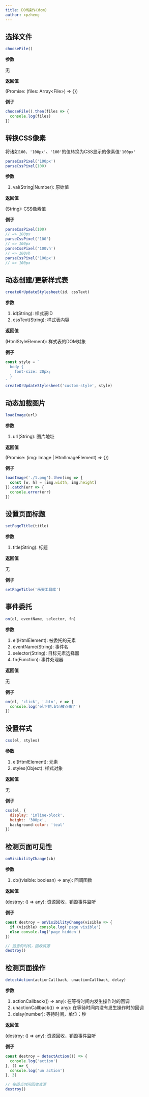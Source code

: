 ```yaml
---
title: DOM操作(dom)
author: xpzheng
---
```



## 选择文件

```js
chooseFile()
```

**参数**

无

**返回值**

(Promise: (files: Array\<File\>) => {})

**例子**

```js
chooseFile().then(files => {
  console.log(files)
})
```

<example>
  <dom-chooseFile />
</example>


## 转换CSS像素

将诸如`100`、`'100px'`、`'100'`的值转换为CSS显示的像素值`'100px'`

```js
parseCssPixel('100px')
parseCssPixel(100)
```

**参数**

1. val(String|Number): 原始值

**返回值**

(String): CSS像素值

**例子**

```js
parseCssPixel(100)
// => 100px
parseCssPixel('100')
// => 100px
parseCssPixel('100vh')
// => 100vh
parseCssPixel('100px')
// => 100px
```

<example>
  <dom-parseCssPixel />
</example>

## 动态创建/更新样式表

```js
createOrUpdateStylesheet(id, cssText)
```

**参数**

1. id(String): 样式表ID
2. cssText(String): 样式表内容

**返回值**

(HtmlStyleElement): 样式表的DOM对象

**例子**

```js
const style = `
  body {
    font-size: 20px;
  }
`
createOrUpdateStylesheet('custom-style', style)
```

<example>
  <dom-createOrUpdateStylesheet />
</example>


## 动态加载图片

```js
loadImage(url)
```

**参数**

1. url(String): 图片地址

**返回值**

(Promise: (img: Image | HtmlImageElement) => {})

**例子**

```js
loadImage('./1.png').then(img => {
  const [w, h] = [img.width, img.height]
}).catch(err => {
  console.error(err)
})
```

## 设置页面标题

```js
setPageTitle(title)
```

**参数**

1. title(String): 标题

**返回值**

无

**例子**

```js
setPageTitle('乐天工具库')
```

## 事件委托

```js
on(el, eventName, selector, fn)
```

**参数**

1. el(HtmlElement): 被委托的元素
2. eventName(String): 事件名
3. selector(String): 目标元素选择器
4. fn(Function): 事件处理器

**返回值**

无

**例子**

```js
on(el, 'click', '.btn', e => {
  console.log('el下的.btn被点击了')
})
```

## 设置样式

```js
css(el, styles)
```

**参数**

1. el(HtmlElement): 元素
2. styles(Object): 样式对象

**返回值**

无

**例子**

```js
css(el, {
  display: 'inline-block',
  height: '300px',
  background-color: 'teal'
})
```

## 检测页面可见性

```js
onVisibilityChange(cb)
```

**参数**

1. cb((visible: boolean) => any): 回调函数

**返回值**

(destroy: () => any): 资源回收，销毁事件监听

**例子**

```js
const destroy = onVisibilityChange(visible => {
  if (visible) console.log('page visible')
  else console.log('page hidden')
})

// 适当的时机，回收资源
destroy()
```

## 检测页面操作

```js
detectAction(actionCallback, unactionCallback, delay)
```

**参数**

1. actionCallback(() => any): 在等待时间内发生操作时的回调
2. unactionCallback(() => any): 在等待时间内没有发生操作时的回调
3. delay(number): 等待时间，单位：秒

**返回值**

(destroy: () => any): 资源回收，销毁事件监听

**例子**

```js
const destroy = detectAction(() => {
  console.log('action')
}, () => {
  console.log('un action')
}, 3)

// 在适当时间回收资源
destroy()
```
